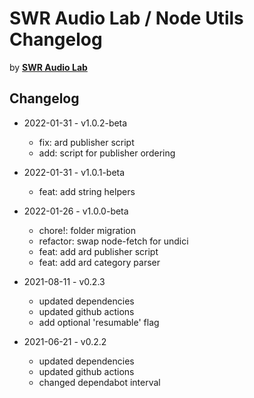 # SWR Audio Lab / Node Utils Changelog

by [**SWR Audio Lab**](https://lab.swr.de/)  

## Changelog

- 2022-01-31 - v1.0.2-beta
  - fix: ard publisher script
  - add: script for publisher ordering

- 2022-01-31 - v1.0.1-beta
  - feat: add string helpers

- 2022-01-26 - v1.0.0-beta
  - chore!: folder migration
  - refactor: swap node-fetch for undici
  - feat: add ard publisher script
  - feat: add ard category parser

- 2021-08-11 - v0.2.3
  - updated dependencies
  - updated github actions
  - add optional 'resumable' flag

- 2021-06-21 - v0.2.2
  - updated dependencies
  - updated github actions
  - changed dependabot interval

